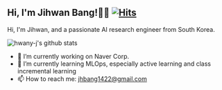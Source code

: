 ## Hi, I'm Jihwan Bang!👋🏻 [![Hits](https://hits.seeyoufarm.com/api/count/incr/badge.svg?url=https%3A%2F%2Fgithub.com%2Fhwany-j%2F&count_bg=%2379C83D&title_bg=%23555555&icon=&icon_color=%23E7E7E7&title=hits&edge_flat=false)](https://hits.seeyoufarm.com)


Hi, I'm Jihwan, and a passionate AI research engineer from South Korea.

![hwany-j's github stats](https://github-readme-stats.vercel.app/api?username=hwany-j&show_icons=true&theme=tokyonight)
<!-- [![Top Langs](https://github-readme-stats.vercel.app/api/top-langs/?username=hwany-j&layout=compact&theme=tokyonight)](https://github.com/hwany-j) -->



- 🔭 I’m currently working on Naver Corp.
- 🌱 I’m currently learning MLOps, especially active learning and class incremental learning 
- 📫 How to reach me: jhbang1422@gmail.com

